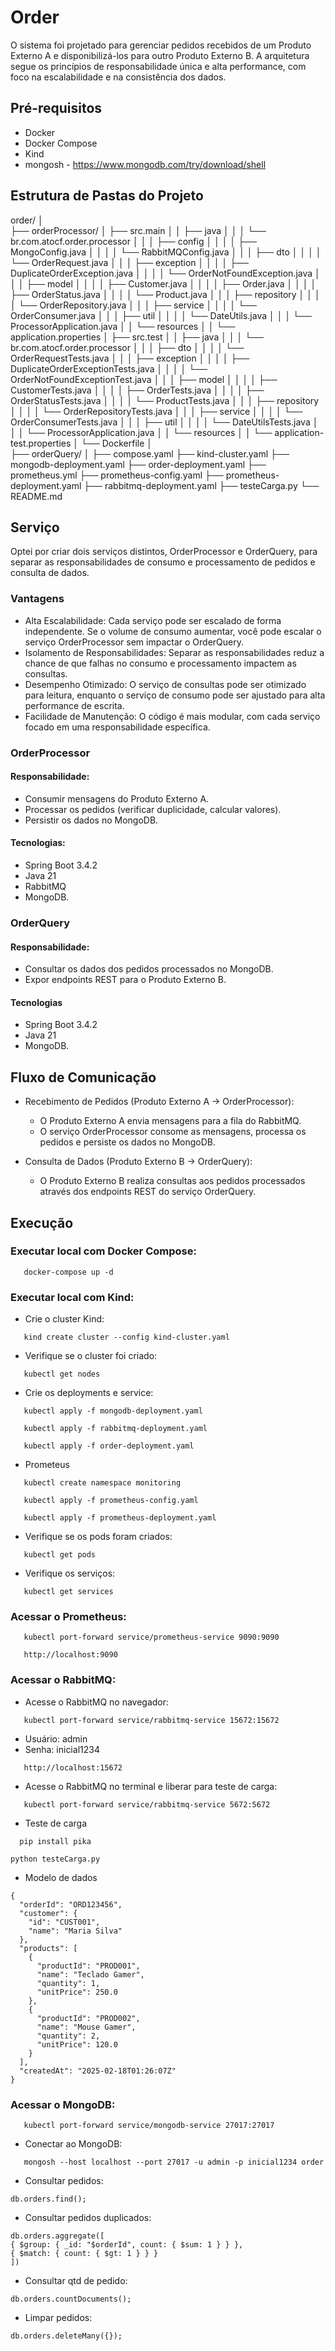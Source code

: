 # Order
O sistema foi projetado para gerenciar pedidos recebidos de um Produto Externo A e disponibilizá-los para outro Produto Externo B. A arquitetura segue os princípios de responsabilidade única e alta performance, com foco na escalabilidade e na consistência dos dados.


## Pré-requisitos
- Docker
- Docker Compose
- Kind
- mongosh - https://www.mongodb.com/try/download/shell

## Estrutura de Pastas do Projeto
order/
│   
├── orderProcessor/
│   ├── src.main
│   │   ├── java
│   │   │  └── br.com.atocf.order.processor
│   │   │       ├── config
│   │   │       │   ├── MongoConfig.java
│   │   │       │   └── RabbitMQConfig.java
│   │   │       ├── dto
│   │   │       │   └── OrderRequest.java
│   │   │       ├── exception
│   │   │       │   ├── DuplicateOrderException.java
│   │   │       │   └── OrderNotFoundException.java
│   │   │       ├── model
│   │   │       │   ├── Customer.java
│   │   │       │   ├── Order.java
│   │   │       │   ├── OrderStatus.java
│   │   │       │   └── Product.java
│   │   │       ├── repository
│   │   │       │   └── OrderRepository.java
│   │   │       ├── service
│   │   │       │   └── OrderConsumer.java
│   │   │       ├── util
│   │   │       │   └── DateUtils.java
│   │   │       └── ProcessorApplication.java
│   │   └── resources
│   │       └── application.properties
│   ├── src.test
│   │   ├── java
│   │   │   └── br.com.atocf.order.processor
│   │   │       ├── dto
│   │   │       │   └── OrderRequestTests.java
│   │   │       ├── exception
│   │   │       │   ├── DuplicateOrderExceptionTests.java
│   │   │       │   └── OrderNotFoundExceptionTest.java
│   │   │       ├── model
│   │   │       │   ├── CustomerTests.java
│   │   │       │   ├── OrderTests.java
│   │   │       │   ├── OrderStatusTests.java
│   │   │       │   └── ProductTests.java
│   │   │       ├── repository
│   │   │       │   └── OrderRepositoryTests.java
│   │   │       ├── service
│   │   │       │   └── OrderConsumerTests.java
│   │   │       ├── util
│   │   │       │   └── DateUtilsTests.java
│   │   │       └── ProcessorApplication.java
│   │   └── resources
│   │       └── application-test.properties
│   └── Dockerfile
│      
├── orderQuery/
│
├── compose.yaml
├── kind-cluster.yaml
├── mongodb-deployment.yaml
├── order-deployment.yaml
├── prometheus.yml
├── prometheus-config.yaml
├── prometheus-deployment.yaml
├── rabbitmq-deployment.yaml
├── testeCarga.py
└── README.md

## Serviço

Optei por criar dois serviços distintos, OrderProcessor e OrderQuery, para separar as responsabilidades de consumo e processamento de pedidos e consulta de dados.

### Vantagens

 - Alta Escalabilidade: Cada serviço pode ser escalado de forma independente. Se o volume de consumo aumentar, você pode escalar o serviço OrderProcessor sem impactar o OrderQuery.
 - Isolamento de Responsabilidades: Separar as responsabilidades reduz a chance de que falhas no consumo e processamento impactem as consultas.
 - Desempenho Otimizado: O serviço de consultas pode ser otimizado para leitura, enquanto o serviço de consumo pode ser ajustado para alta performance de escrita.
 - Facilidade de Manutenção: O código é mais modular, com cada serviço focado em uma responsabilidade específica.

### OrderProcessor

#### Responsabilidade:
- Consumir mensagens do Produto Externo A.
- Processar os pedidos (verificar duplicidade, calcular valores).
- Persistir os dados no MongoDB.

####  Tecnologias: 
- Spring Boot 3.4.2
- Java 21
- RabbitMQ
- MongoDB.

### OrderQuery

#### Responsabilidade:
- Consultar os dados dos pedidos processados no MongoDB.
- Expor endpoints REST para o Produto Externo B.

#### Tecnologias
- Spring Boot 3.4.2
- Java 21
- MongoDB.

## Fluxo de Comunicação

- Recebimento de Pedidos (Produto Externo A → OrderProcessor):
  - O Produto Externo A envia mensagens para a fila do RabbitMQ.
  - O serviço OrderProcessor consome as mensagens, processa os pedidos e persiste os dados no MongoDB.

- Consulta de Dados (Produto Externo B → OrderQuery):
  - O Produto Externo B realiza consultas aos pedidos processados através dos endpoints REST do serviço OrderQuery.


## Execução

### Executar local com Docker Compose:
```shell
   docker-compose up -d
```

### Executar local com Kind:
- Crie o cluster Kind:
```shell
   kind create cluster --config kind-cluster.yaml
```
- Verifique se o cluster foi criado:
```shell
   kubectl get nodes
```
- Crie os deployments e service:
```shell
   kubectl apply -f mongodb-deployment.yaml
```   
```shell
   kubectl apply -f rabbitmq-deployment.yaml
```
```shell
   kubectl apply -f order-deployment.yaml
```
- Prometeus
```shell
   kubectl create namespace monitoring
```
```shell
   kubectl apply -f prometheus-config.yaml
```
```shell
   kubectl apply -f prometheus-deployment.yaml
```
- Verifique se os pods foram criados:
```shell
   kubectl get pods
```
- Verifique os serviços:
```shell
   kubectl get services
```

### Acessar o Prometheus:
```shell
   kubectl port-forward service/prometheus-service 9090:9090
```
```shell
   http://localhost:9090
```

### Acessar o RabbitMQ:
- Acesse o RabbitMQ no navegador:
```shell
   kubectl port-forward service/rabbitmq-service 15672:15672
```
- Usuário: admin
- Senha: inicial1234
```shell
   http://localhost:15672
```
- Acesse o RabbitMQ no terminal e liberar para teste de carga:
```shell
   kubectl port-forward service/rabbitmq-service 5672:5672
```
- Teste de carga
```shell
  pip install pika
```
```shell
python testeCarga.py
```
- Modelo de dados 
```
{
  "orderId": "ORD123456",
  "customer": {
    "id": "CUST001",
    "name": "Maria Silva"
  },
  "products": [
    {
      "productId": "PROD001",
      "name": "Teclado Gamer",
      "quantity": 1,
      "unitPrice": 250.0
    },
    {
      "productId": "PROD002",
      "name": "Mouse Gamer",
      "quantity": 2,
      "unitPrice": 120.0
    }
  ],
  "createdAt": "2025-02-18T01:26:07Z"
}
```

### Acessar o MongoDB:
```shell
   kubectl port-forward service/mongodb-service 27017:27017
```

- Conectar ao MongoDB:
```shell
   mongosh --host localhost --port 27017 -u admin -p inicial1234 order
```
- Consultar pedidos:
```shell
db.orders.find();
```
- Consultar pedidos duplicados:
```shell
db.orders.aggregate([
{ $group: { _id: "$orderId", count: { $sum: 1 } } },
{ $match: { count: { $gt: 1 } } }
])
```
- Consultar qtd de pedido:
```shell
db.orders.countDocuments();
```
- Limpar pedidos:
```shell
db.orders.deleteMany({});
```